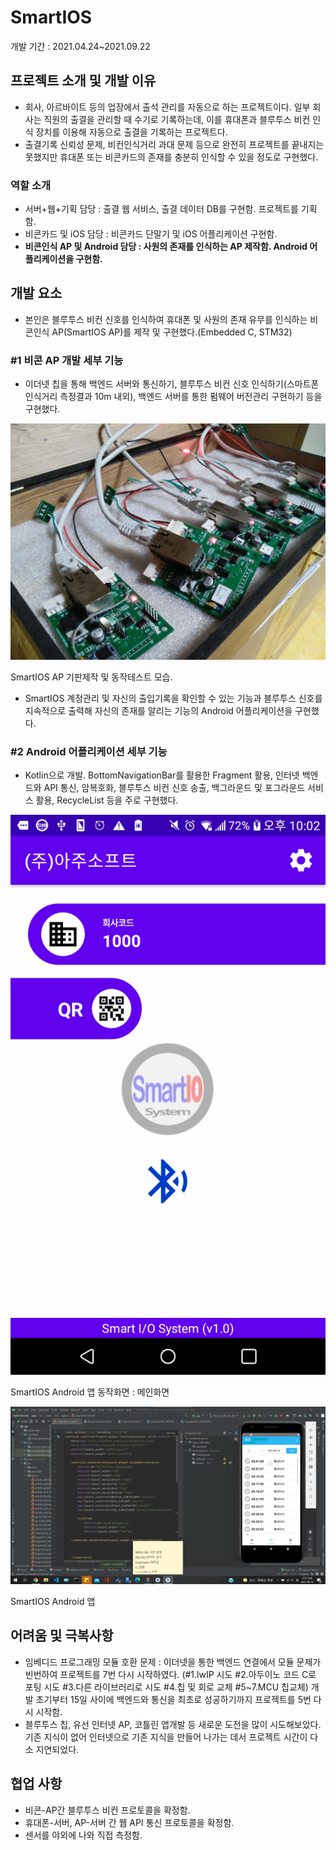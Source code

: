 # SmartIOS

개발 기간 : 2021.04.24~2021.09.22

## 프로젝트 소개 및 개발 이유

- 회사, 아르바이트 등의 업장에서 출석 관리를 자동으로 하는 프로젝트이다. 일부 회사는 직원의 출결을 관리할 때 수기로 기록하는데, 이를 휴대폰과 블루투스 비컨 인식 장치를 이용해 자동으로 출결을 기록하는 프로젝트다.
- 출결기록 신뢰성 문제, 비컨인식거리 과대 문제 등으로 완전히 프로젝트를 끝내지는 못했지만 휴대폰 또는 비콘카드의 존재를 충분히 인식할 수 있을 정도로 구현했다.

### 역할 소개

- 서버+웹+기획 담당 : 출결 웹 서비스, 출결 데이터 DB를 구현함. 프로젝트를 기획함.
- 비콘카드 및 iOS 담당 : 비콘카드 단말기 및 iOS 어플리케이션 구현함.
- **비콘인식 AP 및 Android 담당 : 사원의 존재를 인식하는 AP 제작함. Android 어플리케이션을 구현함.**

## 개발 요소

- 본인은 블루투스 비컨 신호를 인식하여 휴대폰 및 사원의 존재 유무를 인식하는 비콘인식 AP(SmartIOS AP)를 제작 및 구현했다.(Embedded C, STM32)

### #1 비콘 AP 개발 세부 기능

- 이더넷 칩을 통해 백엔드 서버와 통신하기, 블루투스 비컨 신호 인식하기(스마트폰 인식거리 측정결과 10m 내외), 백엔드 서버를 통한 펌웨어 버전관리 구현하기 등을 구현했다.

![SmartIOS AP 기판제작 및 동작테스트 모습.](SmartIOS%20ba8202ad0f1c42e5b51be1b262e8f686/20210725_230111.jpg)

SmartIOS AP 기판제작 및 동작테스트 모습.

- SmartIOS 계정관리 및 자신의 출입기록을 확인할 수 있는 기능과 블루투스 신호를 지속적으로 출력해 자신의 존재를 알리는 기능의 Android 어플리케이션을 구현했다.

### #2 Android 어플리케이션 세부 기능

- Kotlin으로 개발. BottomNavigationBar를 활용한 Fragment 활용, 인터넷 백엔드와 API 통신, 암복호화, 블루투스 비컨 신호 송출, 백그라운드 및 포그라운드 서비스 활용, RecycleList 등을 주로 구현했다.

![SmartIOS Android 앱 동작화면 : 메인화면](SmartIOS%20ba8202ad0f1c42e5b51be1b262e8f686/Screenshot_20210318-220250.png)

SmartIOS Android 앱 동작화면 : 메인화면

![SmartIOS Android 앱 ](SmartIOS%20ba8202ad0f1c42e5b51be1b262e8f686/%25EC%2595%2588%25EB%2593%259C%25EB%25A1%259C%25EC%259D%25B4%25EB%2593%259C_%25EC%2582%25AC%25EC%25A7%25842.png)

SmartIOS Android 앱 

## 어려움 및 극복사항

- 임베디드 프로그래밍 모듈 호환 문제 : 이더넷을 통한 백엔드 연결에서 모듈 문제가 빈번하여 프로젝트를 7번 다시 시작하였다. (#1.lwIP 시도 #2.아두이노 코드 C로 포팅 시도 #3.다른 라이브러리로 시도 #4.칩 및 회로 교체 #5~7.MCU 칩교체) 개발 초기부터 15일 사이에 백엔드와 통신을 최초로 성공하기까지 프로젝트를 5번 다시 시작함.
- 블루투스 칩, 유선 인터넷 AP, 코틀린 앱개발 등 새로운 도전을 많이 시도해보았다. 기존 지식이 없어 인터넷으로 기존 지식을 만들어 나가는 데서 프로젝트 시간이 다소 지연되었다.

## 협업 사항

- 비콘-AP간 블루투스 비컨 프로토콜을 확정함.
- 휴대폰-서버, AP-서버 간 웹 API 통신 프로토콜을 확정함.
- 센서를 야외에 나와 직접 측정함.